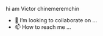 hi am Victor chinemeremchin
- 💞️ I’m looking to collaborate on ...
- 📫 How to reach me ...

<!---
Djtymix07/Djtymix07 is a ✨ special ✨ repository because its `README.md` (this file) appears on your GitHub profile.
You can click the Preview link to take a look at your changes.
--->
